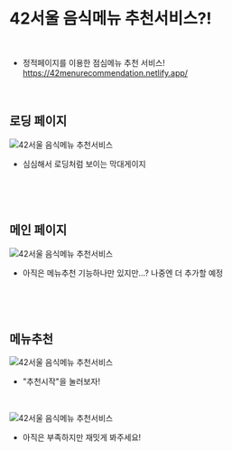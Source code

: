 # 42서울 음식메뉴 추천서비스?!

​

- 정적페이지를 이용한 점심메뉴 추천 서비스!
  https://42menurecommendation.netlify.app/

​

## 로딩 페이지

![42서울 음식메뉴 추천서비스](https://user-images.githubusercontent.com/86397600/236345171-b0d7bec1-aedc-4ba1-b59b-bf10f09f955a.png)

- 심심해서 로딩처럼 보이는 막대게이지

​

​

## 메인 페이지

![42서울 음식메뉴 추천서비스](https://user-images.githubusercontent.com/86397600/236345090-0b28ab04-9883-4c8a-98d3-881016fc0d55.png)

- 아직은 메뉴추천 기능하나만 있지만...? 나중엔 더 추가할 예정

​

​

## 메뉴추천

![42서울 음식메뉴 추천서비스](https://user-images.githubusercontent.com/86397600/236345269-b659bea9-3b55-476e-863f-e0374bc8ff45.png)

- "추천시작"을 눌러보자!

​

![42서울 음식메뉴 추천서비스](https://user-images.githubusercontent.com/86397600/236345287-c925055f-64c5-45c5-9415-96387c51a6b6.png)

- 아직은 부족하지만 재밋게 봐주세요!
